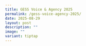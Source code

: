 ```yaml
---
title: GESS Voice & Agency 2025
permalink: /gess-voice-agency-2025/
date: 2025-08-29
layout: post
description: ""
image: ""
variant: tiptap
---
```

